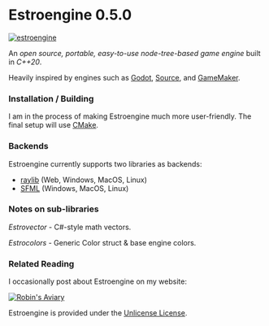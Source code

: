 # Estroengine 0.5.0

[![estroengine](https://robinsaviary.com/gifs/estroengine.gif)](https://blinkies.cafe/?s=0023-trans-pride)

An *open source, portable, easy-to-use node-tree-based game engine* built in *C++20*.

Heavily inspired by engines such as [Godot](https://godotengine.org/), [Source](https://developer.valvesoftware.com/wiki/SDK_Docs), and [GameMaker](https://gamemaker.io/en).

### Installation / Building

I am in the process of making Estroengine much more user-friendly. The final setup will use [CMake](https://cmake.org/).

### Backends

Estroengine currently supports two libraries as backends:
* [raylib](https://www.raylib.com/) (Web, Windows, MacOS, Linux)
* [SFML](https://www.sfml-dev.org/) (Windows, MacOS, Linux)

### Notes on sub-libraries
*Estrovector* - C#-style math vectors.

*Estrocolors* - Generic Color struct & base engine colors.

### Related Reading

I occasionally post about Estroengine on my website:

[![Robin's Aviary](https://robinsaviary.com/robins-aviary.gif)](https://robinsaviary.com)

Estroengine is provided under the [Unlicense License](https://unlicense.org/).
